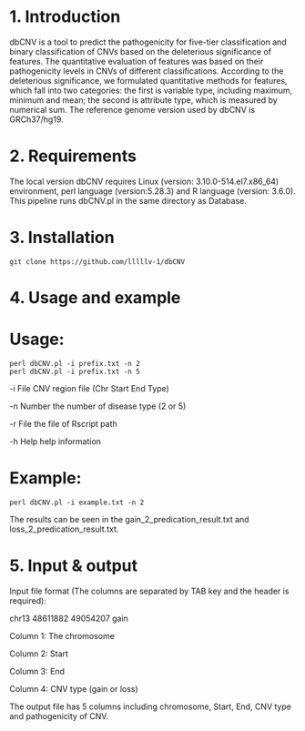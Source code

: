 # 1. Introduction
dbCNV is a tool to predict the pathogenicity for five-tier classification and binary classification of CNVs based on the deleterious significance of features. The quantitative evaluation of features was based on their pathogenicity levels in CNVs of different classifications.  According to the deleterious significance, we formulated quantitative methods for features, which fall into two categories: the first is variable type, including maximum, minimum and mean; the second is attribute type, which is measured by numerical sum. The reference genome version used by dbCNV is GRCh37/hg19.
# 2. Requirements
The local version dbCNV requires Linux (version: 3.10.0-514.el7.x86_64) environment, perl language (version:5.28.3) and R language (version: 3.6.0). This pipeline runs dbCNV.pl in the same directory as Database.
# 3. Installation

```
git clone https://github.com/lllllv-1/dbCNV
```

# 4. Usage and example
# Usage:

```
perl dbCNV.pl -i prefix.txt -n 2
perl dbCNV.pl -i prefix.txt -n 5
```

  -i File    CNV region file (Chr Start End Type)
  
  -n Number  the number of disease type (2 or 5)
  
  -r File    the file of Rscript path
  
  -h Help    help information

 
# Example:

```
perl dbCNV.pl -i example.txt -n 2
```

The results can be seen in the gain_2_predication_result.txt and loss_2_predication_result.txt.
 
# 5. Input & output
Input file format (The columns are separated by TAB key and the header is required):

chr13 48611882  49054207	gain

Column 1: The chromosome

Column 2: Start

Column 3: End

Column 4: CNV type (gain or loss)

The output file has 5 columns including chromosome, Start, End, CNV type and pathogenicity of CNV.
